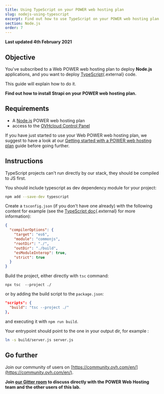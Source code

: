 ```yaml
---
title: Using TypeScript on your POWER web hosting plan
slug: nodejs-using-typescript
excerpt: Find out how to use TypeScript on your POWER web hosting plan
section: Node.js
order: 7
---
```



<style>
 pre {
     font-size: 14px;
 }
 pre.console {
   background-color: #300A24; 
   color: #ccc;
   font-family: monospace;
   padding: 5px;
   margin-bottom: 5px;
 }
 pre.console code {
   border: solid 0px transparent;
   font-family: monospace !important;
 }
 .small {
     font-size: 0.75em;
 }
</style>

**Last updated 4th February 2021**

## Objective

You've subscribed to a Web POWER web hosting plan to deploy **Node.js** applications, and you want to deploy [TypeScript](https://www.typescriptlang.org/){.external} code.

This guide will explain how to do it.


**Find out how to install Strapi on your POWER web hosting plan.**


## Requirements

- A [Node.js](https://labs.ovh.com/managed-nodejs) POWER web hosting plan
- access to the [OVHcloud Control Panel](https://www.ovh.com/auth/?action=gotomanager&from=https://www.ovh.co.uk/&ovhSubsidiary=GB)

If you have just started to use your Web POWER web hosting plan, we suggest to have a look at our [Getting started with a POWER web hosting plan](../getting-started-with-power-web-hosting/) guide before going further.

## Instructions

TypeScript projects can't run directly by our stack, they should be compiled to JS first.

You should include typescript as dev dependency module for your project:

```sh
npm add --save-dev typescript
```

Create a `tsconfig.json` (if you don't have one already) with the following content for example (see the [TypeScript doc](https://www.typescriptlang.org/docs/handbook/tsconfig-json.html){.external} for more information):

```json
{
  "compilerOptions": {
    "target": "es6",
    "module": "commonjs",
    "rootDir": "./",
    "outDir": "./build",
    "esModuleInterop": true,
    "strict": true
  }
}
```

Build the project, either directly with `tsc` command:

```
npx tsc  --project ./
```

or by adding the build script to the `package.json`:

```json
"scripts": {
  "build": "tsc --project ./"
},
```

and executing it with `npm run build`.

Your entrypoint should point to the one in your output dir, for example :

```sh
ln -s build/server.js server.js
```

## Go further

Join our community of users on [https://community.ovh.com/en/](https://community.ovh.com/en/).

**Join [our Gitter room](https://gitter.im/ovh/power-web-hosting) to discuss directly with the POWER Web Hosting team and the other users of this lab.**